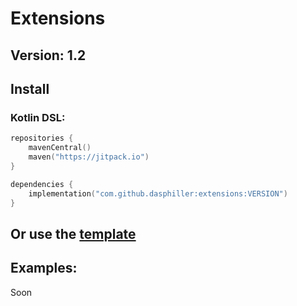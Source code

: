 # Extensions
## Version: 1.2 
## Install
### Kotlin DSL:
```kt
repositories {
    mavenCentral()
    maven("https://jitpack.io")
}
```

```kt
dependencies {
    implementation("com.github.dasphiller:extensions:VERSION")
}
```
## Or use the [template](https://github.com/DasPhiller/plugin-template)

## Examples:
Soon
